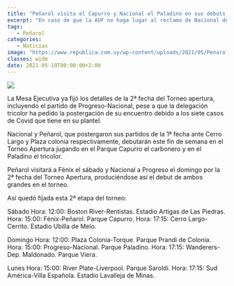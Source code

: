 ```yaml
---
title: "Peñarol visita el Capurro y Nacional el Paladino en sus debuts por el Apertura"
excerpt: "En caso de que la AUF no haga lugar al reclamo de Nacional de suspender su partido."
tags:
   - Peñarol
categories:
   - Noticias
image: "https://www.republica.com.uy/wp-content/uploads/2021/05/Penarol-7.jpg"
classes: wide
date: 2021-05-19T00:00:00+2:00
---
```



<img src="https://www.republica.com.uy/wp-content/uploads/2021/05/Penarol-7.jpg">


La Mesa Ejecutiva ya fijó los detalles de la 2ª fecha del Torneo apertura, incluyendo el partido de Progreso-Nacional, pese a que la delegación tricolor ha pedido la postergación de su encuentro debido a los siete casos de Covid que tiene en su plantel.


Nacional y Peñarol, que postergaron sus partidos de la 1ª fecha ante Cerro Largo y Plaza colonia respectivamente, debutarán este fin de semana en el Torneo Apertura jugando en el Parque Capurro el carbonero y en el Paladino el tricolor.


Peñarol visitará a Fénix el sábado y Nacional a Progreso el domingo por la 2ª fecha del Torneo Apertura, produciéndose así el debut de ambos grandes en el torneo.


Así quedó fijada esta 2ª etapa del torneo:


Sábado
Hora: 12:00: Boston River-Rentistas. Estadio Artigas de Las Piedras.
Hora: 15:00: Fénix-Peñarol. Parque Capurro.
Hora: 17:15: Cerro Largo-Cerrito. Estadio Ubilla de Melo.


Domingo
Hora: 12:00: Plaza Colonia-Torque. Parque Prandi de Colonia.
Hora: 15:00: Progreso-Nacional. Parque Paladino.
Hora: 17:15: Wanderers-Dep. Maldonado. Parque Viera.


Lunes
Hora: 15:00: River Plate-Liverpool. Parque Saroldi.
Hora: 17:15: Sud América-Villa Española. Estadio Lavalleja de Minas.


